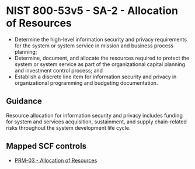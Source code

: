 # NIST 800-53v5 - SA-2 - Allocation of Resources
- Determine the high-level information security and privacy requirements for the system or system service in mission and business process planning;
- Determine, document, and allocate the resources required to protect the system or system service as part of the organizational capital planning and investment control process; and
- Establish a discrete line item for information security and privacy in organizational programming and budgeting documentation.
## Guidance
Resource allocation for information security and privacy includes funding for system and services acquisition, sustainment, and supply chain-related risks throughout the system development life cycle.
## Mapped SCF controls
- [PRM-03 - Allocation of Resources](../scf/prm-03-allocationofresources.md)